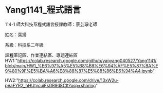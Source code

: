 # Yang1141_程式語言
114-1 師大科技系程式語言授課教師：蔡芸琤老師

姓名：葉揚

系級：科技系二年級

課程筆記區、作業連結區、專題連結區
HW1:"https://colab.research.google.com/github/yapyang040527/Yang1141/blob/main/HW1_%E6%97%A5%E5%B8%B8%E6%94%AF%E5%87%BA%E9%80%9F%E5%BA%A6%E8%88%87%E5%88%86%E6%94%A4.ipynb"

HW2:"https://colab.research.google.com/drive/13xW2u-peaFYR2_hHUtycuiEsGB9d8CIt?usp=sharing"
